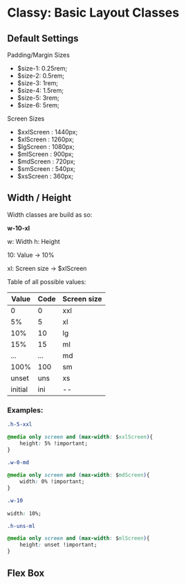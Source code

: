 # Classy: Basic Layout Classes
## Default Settings

Padding/Margin Sizes
- $size-1: 0.25rem;
- $size-2: 0.5rem;
- $size-3: 1rem;
- $size-4: 1.5rem;
- $size-5: 3rem;
- $size-6: 5rem;

Screen Sizes
- $xxlScreen : 1440px;
- $xlScreen : 1260px;
- $lgScreen : 1080px;
- $mlScreen : 900px;
- $mdScreen : 720px;
- $smScreen : 540px;
- $xsScreen : 360px;

## Width / Height
Width classes are build as so: 

**w-10-xl**

w: Width h: Height

10: Value -> 10%
 
xl: Screen size -> $xlScreen


Table of all possible values:

| Value | Code | Screen size  | 
|---|---|---|
| 0  |  0|xxl|   
|  5% |  5| xl|    
|  10% | 10| lg|   
|  15% | 15| ml|   
|   ...|...| md|   
|  100% | 100| sm|
| unset  |uns| xs|
| initial   |ini| --| 


### Examples: 
```css
.h-5-xxl

@media only screen and (max-width: $xxlScreen){
    height: 5% !important;
}
```
```css
.w-0-md
 
@media only screen and (max-width: $mdScreen){
    width: 0% !important;
}
```
```css
.w-10
 
width: 10%;

```
```css
.h-uns-ml

@media only screen and (max-width: $mlScreen){
    height: unset !important;
}
```


## Flex Box

